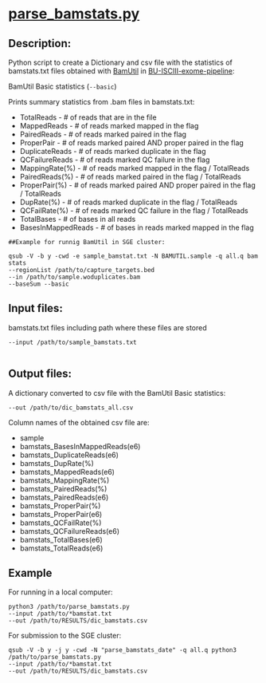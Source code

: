 # [parse\_bamstats.py](https://github.com/BU-ISCIII/qc_exome_tools/blob/develop/scripts/parse_bamstats.py)

## Description:
Python script to create a Dictionary and csv file with the statistics of bamstats.txt files obtained with [BamUtil](https://genome.sph.umich.edu/wiki/BamUtil:_stats#Basic_.28--basic.29) in [BU-ISCIII-exome-pipeline](https://github.com/BU-ISCIII/exome_pipeline):

BamUtil Basic statistics (`--basic`) 

Prints summary statistics from .bam files in bamstats.txt:

* TotalReads - # of reads that are in the file 
* MappedReads - # of reads marked mapped in the flag 
* PairedReads - # of reads marked paired in the flag 
* ProperPair - # of reads marked paired AND proper paired in the flag 
* DuplicateReads - # of reads marked duplicate in the flag 
* QCFailureReads - # of reads marked QC failure in the flag 
* MappingRate(%) - # of reads marked mapped in the flag / TotalReads 
* PairedReads(%) - # of reads marked paired in the flag / TotalReads 
* ProperPair(%) - # of reads marked paired AND proper paired in the flag / TotalReads 
* DupRate(%) - # of reads marked duplicate in the flag / TotalReads 
* QCFailRate(%) - # of reads marked QC failure in the flag / TotalReads 
* TotalBases - # of bases in all reads 
* BasesInMappedReads - # of bases in reads marked mapped in the flag

```
##Example for runnig BamUtil in SGE cluster:

qsub -V -b y -cwd -e sample_bamstat.txt -N BAMUTIL.sample -q all.q bam stats 
--regionList /path/to/capture_targets.bed 
--in /path/to/sample.woduplicates.bam 
--baseSum --basic

```




## Input files:

bamstats.txt files including path where these files are stored 

```
--input /path/to/sample_bamstats.txt
    
```
  
## Output files:
A dictionary converted to csv file with the BamUtil Basic statistics:

```
--out /path/to/dic_bamstats_all.csv
``` 


Column names of the obtained csv file are:

* sample
* bamstats_BasesInMappedReads(e6)
* bamstats_DuplicateReads(e6)
* bamstats_DupRate(%)
* bamstats_MappedReads(e6)
* bamstats_MappingRate(%)
* bamstats_PairedReads(%)
* bamstats_PairedReads(e6)
* bamstats_ProperPair(%)
* bamstats_ProperPair(e6)
* bamstats_QCFailRate(%)
* bamstats_QCFailureReads(e6)
* bamstats_TotalBases(e6)
* bamstats_TotalReads(e6)



## Example

For running in a local computer:

```
python3 /path/to/parse_bamstats.py 
--input /path/to/*bamstat.txt
--out /path/to/RESULTS/dic_bamstats.csv

```
 

For submission to the SGE cluster:

```
qsub -V -b y -j y -cwd -N "parse_bamstats_date" -q all.q python3 /path/to/parse_bamstats.py 
--input /path/to/*bamstat.txt
--out /path/to/RESULTS/dic_bamstats.csv

```
   